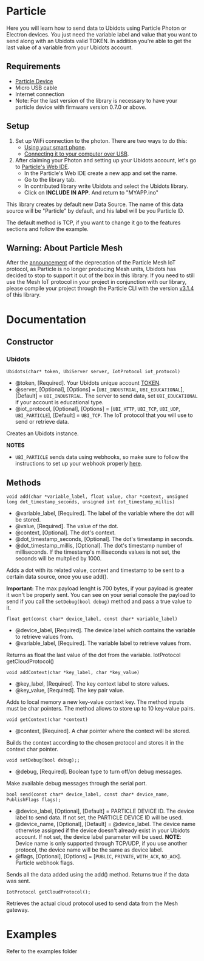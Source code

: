 # Particle

Here you will learn how to send data to Ubidots using Particle Photon or Electron devices. You just need the variable label and value that you want to send along with an Ubidots valid TOKEN. In addition you're able to get the last value of a variable from your Ubidots account.

## Requirements

- [Particle Device](https://store.particle.io/)
- Micro USB cable
- Internet connection
- Note: For the last version of the library is necessary to have your particle device with firmware version 0.7.0 or above.

## Setup

1. Set up WiFi connection to the photon. There are two ways to do this:
   - [Using your smart phone](https://docs.particle.io/guide/getting-started/start/core/).
   - [Connecting it to your computer over USB](https://docs.particle.io/guide/getting-started/connect/core/).
2. After claiming your Photon and setting up your Ubidots account, let's go to [Particle's Web IDE](https://build.particle.io/build).
   - In the Particle's Web IDE create a new app and set the name.
   - Go to the library tab.
   - In contributed library write Ubidots and select the Ubidots library.
   - Click on **INCLUDE IN APP**. And return to "MYAPP.ino"

This library creates by default new Data Source. The name of this data source will be "Particle" by default, and his label will be you Particle ID.

The default method is TCP, if you want to change it go to the features sections and follow the example.

## Warning: About Particle Mesh

After the [announcement](https://blog.particle.io/mesh-deprecation/) of the deprecation of the Particle Mesh IoT protocol, as Particle is no longer producing Mesh units, Ubidots has decided to stop to support it out of the box in this library. If you need to still use the Mesh IoT protocol in your project in conjunction with our library, please compile your project through the Particle CLI with the version [v3.1.4](https://github.com/ubidots/ubidots-particle/releases/tag/3.1.4) of this library.

# Documentation

## Constructor

### Ubidots

```
Ubidots(char* token, UbiServer server, IotProtocol iot_protocol)
```

- @token, [Required]. Your Ubidots unique account [TOKEN](http://help.ubidots.com/user-guides/find-your-token-from-your-ubidots-account).  
- @server, [Optional], [Options] = [`UBI_INDUSTRIAL`, `UBI_EDUCATIONAL`], [Default] = `UBI_INDUSTRIAL`. The server to send data, set `UBI_EDUCATIONAL` if your account is educational type.  
- @iot_protocol, [Optional], [Options] = [`UBI_HTTP`, `UBI_TCP`, `UBI_UDP`, `UBI_PARTICLE`], [Default] = `UBI_TCP`. The IoT protocol that you will use to send or retrieve data.

Creates an Ubidots instance.

**NOTES**

- `UBI_PARTICLE` sends data using webhooks, so make sure to follow the instructions to set up your webhook properly [here](https://help.ubidots.com/connect-your-devices/connect-your-particle-device-to-ubidots-using-particle-webhooks).

## Methods

```
void add(char *variable_label, float value, char *context, unsigned long dot_timestamp_seconds, unsigned int dot_timestamp_millis)
```

- @variable_label, [Required]. The label of the variable where the dot will be stored.
- @value, [Required]. The value of the dot.  
- @context, [Optional]. The dot's context.  
- @dot_timestamp_seconds, [Optional]. The dot's timestamp in seconds.  
- @dot_timestamp_millis, [Optional]. The dot's timestamp number of milliseconds. If the timestamp's milliseconds values is not set, the seconds will be multplied by 1000.

Adds a dot with its related value, context and timestamp to be sent to a certain data source, once you use add().


**Important:** The max payload lenght is 700 bytes, if your payload is greater it won't be properly sent. You can see on your serial console the payload to send if you call the `setDebug(bool debug)` method and pass a true value to it.

```
float get(const char* device_label, const char* variable_label)
```

- @device_label, [Required]. The device label which contains the variable to retrieve values from.  
- @variable_label, [Required]. The variable label to retrieve values from.

Returns as float the last value of the dot from the variable.
IotProtocol getCloudProtocol()

```
void addContext(char *key_label, char *key_value)
```

- @key_label, [Required]. The key context label to store values.  
- @key_value, [Required]. The key pair value.

Adds to local memory a new key-value context key. The method inputs must be char pointers. The method allows to store up to 10 key-value pairs.

```
void getContext(char *context)
```

- @context, [Required]. A char pointer where the context will be stored.

Builds the context according to the chosen protocol and stores it in the context char pointer.

```
void setDebug(bool debug);;
```

- @debug, [Required]. Boolean type to turn off/on debug messages.

Make available debug messages through the serial port.

```
bool send(const char* device_label, const char* device_name, PublishFlags flags);
```

- @device_label, [Optional], [Default] = PARTICLE DEVICE ID. The device label to send data. If not set, the PARTICLE DEVICE ID will be used.  
- @device_name, [Optional], [Default] = @device_label. The device name otherwise assigned if the device doesn't already exist in your Ubidots account. If not set, the device label parameter will be used. **NOTE**: Device name is only supported through TCP/UDP, if you use another protocol, the device name will be the same as device label.  
- @flags, [Optional], [Options] = [`PUBLIC`, `PRIVATE`, `WITH_ACK`, `NO_ACK`]. Particle webhook flags.

Sends all the data added using the add() method. Returns true if the data was sent.

```
IotProtocol getCloudProtocol();
```

Retrieves the actual cloud protocol used to send data from the Mesh gateway.

# Examples

Refer to the examples folder
